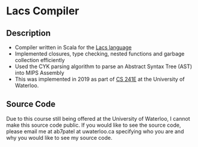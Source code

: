 # Lacs Compiler
## Description
- Compiler written in Scala for the [Lacs language](https://student.cs.uwaterloo.ca/~cs241e/current/lacs.html)
- Implemented closures, type checking, nested functions and garbage collection efficiently
- Used the CYK parsing algorithm to parse an Abstract Syntax Tree (AST) into MIPS Assembly
- This was implemented in 2019 as part of [CS 241E](https://student.cs.uwaterloo.ca/~cs241e/) at the University of Waterloo.
## Source Code
Due to this course still being offered at the University of Waterloo, I cannot make this source code public. If you would like to see the source code, please email me at ab7patel at uwaterloo.ca specifying who you are and why you would like to see my source code.
